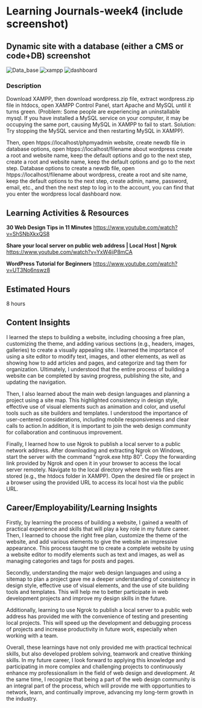 # Learning Journals-week4 (include screenshot)
## Dynamic site with a database (either a CMS or code+DB) screenshot

![Data_base](https://github.com/Huang-Yuanhang/Journal-week4/assets/140174372/6ac44a36-3c83-43d7-944c-bdd9b398446b)
![xampp](https://github.com/Huang-Yuanhang/Journal-week4/assets/140174372/323ce6cb-d960-4bb7-956a-4278eaaecbcc)
![dashboard](https://github.com/Huang-Yuanhang/Journal-week4/assets/140174372/bf5fcd85-a1ee-465e-9963-85ce9eca8569)





### Description
Download XAMPP, then download wordpress.zip file, extract wordpress.zip file in htdocs, open XAMPP Control Panel, start Apache and MySQL until it turns green.
(Problem: Some people are experiencing an uninstallable mysql.
If you have installed a MySQL service on your computer, it may be occupying the same port, causing MySQL in XAMPP to fail to start.
Solution: Try stopping the MySQL service and then restarting MySQL in XAMPP).

Then, open htpps://localhost/phpmyadmin website, create newdb file in database options, open htpps://localhost/filename about wordpress create a root and website name, keep the default options and go to the next step, create a root and website name, keep the default options and go to the next step. Database options to create a newdb file, open htpps://localhost/filename about wordpress, create a root and site name, keep the default options to the next step, create admin, name, password, email, etc., and then the next step to log in to the account, you can find that you enter the wordpress local dashboard now.
## Learning Activities & Resources
**30 Web Design Tips in 11 Minutes**
https://www.youtube.com/watch?v=ShSNbXkxQS8

**Share your local server on public web address | Local Host | Ngrok**
https://www.youtube.com/watch?v=YxW4ijP8mCA

**WordPress Tutorial for Beginners**
https://www.youtube.com/watch?v=UT3No6nswz8


## Estimated Hours
8 hours

## Content Insights
I learned the steps to building a website, including choosing a free plan, customizing the theme, and adding various sections (e.g., headers, images, galleries) to create a visually appealing site. I learned the importance of using a site editor to modify text, images, and other elements, as well as showing how to add articles and pages, and categorize and tag them for organization. Ultimately, I understood that the entire process of building a website can be completed by saving progress, publishing the site, and updating the navigation.

Then, I also learned about the main web design languages and planning a project using a site map. This highlighted consistency in design style, effective use of visual elements such as animation and color, and useful tools such as site builders and templates. I understood the importance of user-centered considerations, including mobile responsiveness and clear calls to action.In addition, it is important to join the web design community for collaboration and continuous improvement.

Finally, I learned how to use Ngrok to publish a local server to a public network address. After downloading and extracting Ngrok on Windows, start the server with the command "ngrok.exe http 80". Copy the forwarding link provided by Ngrok and open it in your browser to access the local server remotely. Navigate to the local directory where the web files are stored (e.g., the htdocs folder in XAMPP). Open the desired file or project in a browser using the provided URL to access its local host via the public URL.




## Career/Employability/Learning Insights
Firstly, by learning the process of building a website, I gained a wealth of practical experience and skills that will play a key role in my future career. Then, I learned to choose the right free plan, customize the theme of the website, and add various elements to give the website an impressive appearance. This process taught me to create a complete website by using a website editor to modify elements such as text and images, as well as managing categories and tags for posts and pages.

Secondly, understanding the major web design languages and using a sitemap to plan a project gave me a deeper understanding of consistency in design style, effective use of visual elements, and the use of site building tools and templates. This will help me to better participate in web development projects and improve my design skills in the future.

Additionally, learning to use Ngrok to publish a local server to a public web address has provided me with the convenience of testing and presenting local projects. This will speed up the development and debugging process of projects and increase productivity in future work, especially when working with a team.

Overall, these learnings have not only provided me with practical technical skills, but also developed problem solving, teamwork and creative thinking skills. In my future career, I look forward to applying this knowledge and participating in more complex and challenging projects to continuously enhance my professionalism in the field of web design and development. At the same time, I recognize that being a part of the web design community is an integral part of the process, which will provide me with opportunities to network, learn, and continually improve, advancing my long-term growth in the industry.
